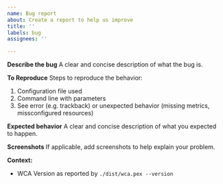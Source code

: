 ```yaml
---
name: Bug report
about: Create a report to help us improve
title: ''
labels: bug
assignees: ''

---
```


**Describe the bug**
A clear and concise description of what the bug is.

**To Reproduce**
Steps to reproduce the behavior:
1. Configuration file used
2. Command line with parameters 
3. See error (e.g. trackback) or unexpected behavior (missing metrics, missconfigured resources)

**Expected behavior**
A clear and concise description of what you expected to happen.

**Screenshots**
If applicable, add screenshots to help explain your problem.

**Context:**
 - WCA Version as reported by ``./dist/wca.pex --version``
